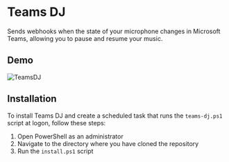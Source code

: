 # Teams DJ

Sends webhooks when the state of your microphone changes in Microsoft Teams, allowing you to pause and resume your music.

## Demo

![TeamsDJ](https://github.com/user-attachments/assets/eb7e0002-56bd-4575-b050-4223b23aea38)

## Installation

To install Teams DJ and create a scheduled task that runs the `teams-dj.ps1` script at logon, follow these steps:

1. Open PowerShell as an administrator
2. Navigate to the directory where you have cloned the repository
3. Run the `install.ps1` script
